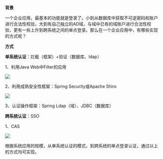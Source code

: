 **背景**

一个企业应用，最基本的功能就是登录了。小到从数据库中获取不可逆密码和账户进行合法性校验，大到有自己独立的AD域，与域中已有的域账户进行合法性校验，更有一些上升到跨系统之间的单点登录。那么在一个企业应用中，有哪些实现的方式呢？

**方式**

**单系统认证**：拦截（框架）+验证（数据库、ldap）

1、利用Java Web中Filter的应用

![](https://upload-images.jianshu.io/upload_images/5700335-5093f8cea2b6087e.png?imageMogr2/auto-orient/strip%7CimageView2/2/w/473)

2、利用成熟安全性框架：Spring Security或Apache Shiro



![](https://upload-images.jianshu.io/upload_images/5700335-4ba4c4ec2d162021.png?imageMogr2/auto-orient/strip%7CimageView2/2/w/450)

3、认证操作框架：Spring Ldap（域）、JDBC（数据库）

**跨系统认证**：SSO

1、CAS

![](https://upload-images.jianshu.io/upload_images/5700335-b82ee1be0dbea32f.png?imageMogr2/auto-orient/strip%7CimageView2/2/w/544)

根据系统应用的规模，从单系统认证的模式，到跨系统的单点登录认证，通过以上的方式均可实现。

